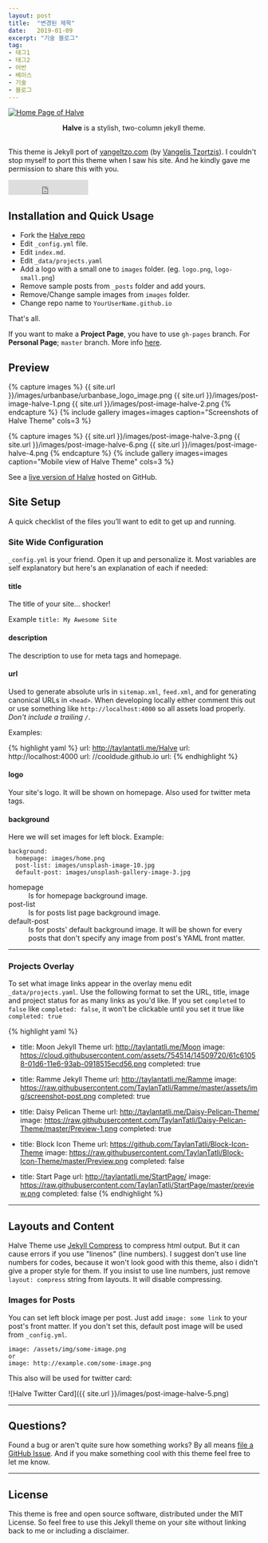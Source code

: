 ---layout: posttitle:  "변경된 제목"date:   2019-01-09excerpt: "기술 블로그"tag:- 태그1- 태그2- 어반- 베이스- 기술- 블로그---<a href="{{ site.url }}/images/halve-home-image.png"><img src="{{ site.url }}/images/halve-home-image.png" alt="Home Page of Halve"></a>  <center><b>Halve</b> is a stylish, two-column jekyll theme.</center><br>      This theme is Jekyll port of [vangeltzo.com](http://vangeltzo.com/) (by [Vangelis Tzortzis](https://github.com/srekoble)). I couldn't stop myself to port this theme when I saw his site. And he kindly gave me permission to share this with you.<iframe src="https://ghbtns.com/github-btn.html?user=TaylanTatli&repo=Halve&type=star&count=true&size=large" frameborder="0" scrolling="0" width="160px" height="30px"></iframe>          ## Installation and Quick Usage* Fork the [Halve repo](https://github.com/TaylanTatli/Halve/fork)* Edit `_config.yml` file.* Edit `index.md`.* Edit `_data/projects.yaml`* Add a logo with a small one to `images` folder. (eg. `logo.png`, `logo-small.png`)* Remove sample posts from `_posts` folder and add yours.* Remove/Change sample images from `images` folder.* Change repo name to `YourUserName.github.io`         That's all.If you want to make a **Project Page**, you have to use `gh-pages` branch. For **Personal Page**; `master` branch. More info [here](https://help.github.com/articles/about-github-pages-and-jekyll/#jekylls-build-process).## Preview{% capture images %}	{{ site.url }}/images/urbanbase/urbanbase_logo_image.png	{{ site.url }}/images/post-image-halve-1.png	{{ site.url }}/images/post-image-halve-2.png{% endcapture %}{% include gallery images=images caption="Screenshots of Halve Theme" cols=3 %}{% capture images %}	{{ site.url }}/images/post-image-halve-3.png	{{ site.url }}/images/post-image-halve-6.png	{{ site.url }}/images/post-image-halve-4.png{% endcapture %}{% include gallery images=images caption="Mobile view of Halve Theme" cols=3 %}      See a [live version of Halve](http://taylantatli.github.io/Halve) hosted on GitHub.      ## Site SetupA quick checklist of the files you’ll want to edit to get up and running.    ### Site Wide Configuration`_config.yml` is your friend. Open it up and personalize it. Most variables are self explanatory but here's an explanation of each if needed:#### titleThe title of your site... shocker!Example `title: My Awesome Site`#### descriptionThe description to use for meta tags and homepage.#### urlUsed to generate absolute urls in `sitemap.xml`, `feed.xml`, and for generating canonical URLs in `<head>`. When developing locally either comment this out or use something like `http://localhost:4000` so all assets load properly. *Don't include a trailing `/`*.Examples:{% highlight yaml %}url: http://taylantatli.me/Halveurl: http://localhost:4000url: //cooldude.github.iourl:{% endhighlight %}#### logoYour site's logo. It will be shown on homepage. Also used for twitter meta tags.#### backgroundHere we will set images for left block. Example:```background:  homepage: images/home.png  post-list: images/unsplash-image-10.jpg  default-post: images/unsplash-gallery-image-3.jpg ```<dl>  <dt>homepage</dt>  <dd>Is for homepage background image.</dd>  <dt>post-list</dt>  <dd>Is for posts list page background image.</dd>  <dt>default-post</dt>  <dd>Is for posts' default background image. It will be shown for every posts that don't specify any image from post's YAML front matter.</dd></dl>---### Projects OverlayTo set what image links appear in the overlay menu edit `_data/projects.yaml`. Use the following format to set the URL, title, image and project status for as many links as you'd like. If you set `completed` to `false` like `completed: false`, it won't be clickable until you set it true like `completed: true`{% highlight yaml %}- title: Moon Jekyll Theme  url: http://taylantatli.me/Moon  image: https://cloud.githubusercontent.com/assets/754514/14509720/61c61058-01d6-11e6-93ab-0918515ecd56.png  completed: true- title: Ramme Jekyll Theme  url: http://taylantatli.me/Ramme  image: https://raw.githubusercontent.com/TaylanTatli/Ramme/master/assets/img/screenshot-post.png  completed: true- title: Daisy Pelican Theme  url: http://taylantatli.me/Daisy-Pelican-Theme/  image: https://raw.githubusercontent.com/TaylanTatli/Daisy-Pelican-Theme/master/Preview-1.png  completed: true- title: Block Icon Theme  url: https://github.com/TaylanTatli/Block-Icon-Theme  image: https://raw.githubusercontent.com/TaylanTatli/Block-Icon-Theme/master/Preview.png  completed: false- title: Start Page  url: http://taylantatli.me/StartPage/  image: https://raw.githubusercontent.com/TaylanTatli/StartPage/master/preview.png  completed: false{% endhighlight %}---## Layouts and ContentHalve Theme use [Jekyll Compress](https://github.com/penibelst/jekyll-compress-html) to compress html output. But it can cause errors if you use "linenos" (line numbers). I suggest don't use line numbers for codes, because it won't look good with this theme, also i didn't give a proper style for them. If you insist to use line numbers, just remove `layout: compress` string from layouts. It will disable compressing.### Images for PostsYou can set left block image per post. Just add `image: some link` to your post's front matter. If you don't set this, default post image will be used from `_config.yml`.```image: /assets/img/some-image.pngorimage: http://example.com/some-image.png```     This also will be used for twitter card:![Halve Twitter Card]({{ site.url }}/images/post-image-halve-5.png)---## Questions?Found a bug or aren't quite sure how something works? By all means [file a GitHub Issue](https://github.com/TaylanTatli/Halve/issues/new). And if you make something cool with this theme feel free to let me know.---## LicenseThis theme is free and open source software, distributed under the MIT License. So feel free to use this Jekyll theme on your site without linking back to me or including a disclaimer.